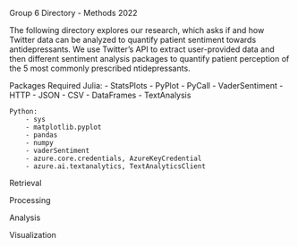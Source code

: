 Group 6 Directory - Methods 2022

The following directory explores our research, which asks if and how Twitter data can be analyzed to quantify patient sentiment towards antidepressants. We use Twitter’s API to extract user-provided data and then different sentiment analysis packages to quantify patient perception of the 5 most commonly prescribed ntidepressants.

Packages Required
    Julia:
        - StatsPlots
        - PyPlot
        - PyCall
        - VaderSentiment
        - HTTP
        - JSON
        - CSV
        - DataFrames
        - TextAnalysis
  
    Python:
        - sys
        - matplotlib.pyplot
        - pandas
        - numpy
        - vaderSentiment
        - azure.core.credentials, AzureKeyCredential
        - azure.ai.textanalytics, TextAnalyticsClient
    

Retrieval

Processing

Analysis

Visualization
